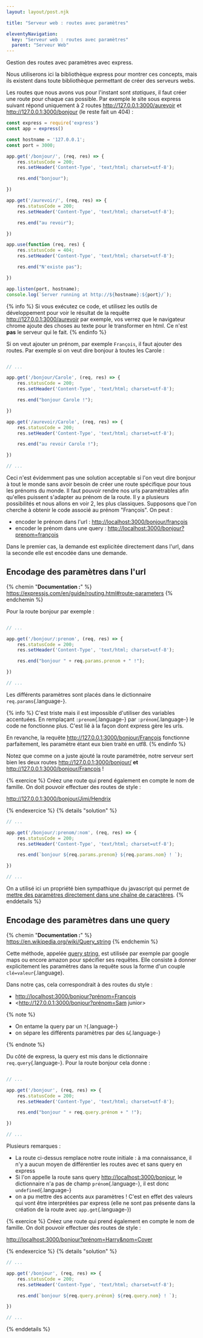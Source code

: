 ```yaml
---
layout: layout/post.njk

title: "Serveur web : routes avec paramètres"

eleventyNavigation:
  key: "Serveur web : routes avec paramètres"
  parent: "Serveur Web"
---
```


<!-- début résumé -->

Gestion des routes avec paramètres avec express.

<!-- fin résumé -->

Nous utiliserons ici la bibliothèque express pour montrer ces concepts, mais ils existent dans toute bibliothèque permettant de créer des serveurs webs.

Les routes que nous avons vus pour l'instant sont *statiques*, il faut créer une route pour chaque cas possible. Par exemple le site sous express suivant répond uniquement à 2 routes <http://127.0.0.1:3000/aurevoir> et <http://127.0.0.1:3000/bonjour> (le reste fait un 404) :

```javascript
const express = require('express')
const app = express()

const hostname = '127.0.0.1';
const port = 3000;

app.get('/bonjour/', (req, res) => {
    res.statusCode = 200;
    res.setHeader('Content-Type', 'text/html; charset=utf-8');

    res.end("bonjour");

})

app.get('/aurevoir/', (req, res) => {
    res.statusCode = 200;
    res.setHeader('Content-Type', 'text/html; charset=utf-8');

    res.end("au revoir");

})

app.use(function (req, res) {
    res.statusCode = 404;
    res.setHeader('Content-Type', 'text/html; charset=utf-8');

    res.end("N'existe pas");

})

app.listen(port, hostname);
console.log(`Server running at http://${hostname}:${port}/`);
```

{% info %}
Si vous exécutez ce code, et utilisez les outils de développement pour voir le résultat de la requête <http://127.0.0.1:3000/aurevoir> par exemple, vos verrez que le navigateur chrome ajoute des choses au texte pour le transformer en html. Ce n'est **pas** le serveur qui le fait.
{% endinfo %}

Si on veut ajouter un prénom, par exemple `François`, il faut ajouter des routes. Par exemple si on veut dire bonjour à toutes les Carole :

```javascript

// ...

app.get('/bonjour/Carole', (req, res) => {
    res.statusCode = 200;
    res.setHeader('Content-Type', 'text/html; charset=utf-8');

    res.end("bonjour Carole !");

})

app.get('/aurevoir/Carole', (req, res) => {
    res.statusCode = 200;
    res.setHeader('Content-Type', 'text/html; charset=utf-8');

    res.end("au revoir Carole !");

})

// ...
```

Ceci n'est évidemment pas une solution acceptable si l'on veut dire bonjour à tout le monde sans avoir besoin de créer une route spécifique pour tous les prénoms du monde. Il faut pouvoir rendre nos urls paramétrables afin qu'elles puissent s'adapter au prénom de la route. Il y a plusieurs possibilités et nous allons en voir 2, les plus classiques. Supposons que l'on cherche à obtenir le code associé au prénom "François". On peut :

* encoder le prénom dans l'url : <http://localhost:3000/bonjour/françois>
* encoder le prénom dans une query : <http://localhost:3000/bonjour?prenom=françois>

Dans le premier cas, la demande est explicitée directement dans l'url, dans la seconde elle est encodée dans une demande.

## Encodage des paramètres dans l'url

{% chemin "**Documentation :**" %}
<https://expressjs.com/en/guide/routing.html#route-parameters>
{% endchemin %}

Pour la route bonjour par exemple :

```javascript

// ...

app.get('/bonjour/:prenom', (req, res) => {
    res.statusCode = 200;
    res.setHeader('Content-Type', 'text/html; charset=utf-8');

    res.end("bonjour " + req.params.prenom + " !");

})

// ...
```

Les différents paramètres sont placés dans le dictionnaire `req.params`{.language-}.

{% info %}
C'est triste mais il est impossible d'utiliser des variables accentuées. En remplaçant `:prenom`{.language-} par `:prénom`{.language-} le code ne fonctionne plus. C'est lié à la façon dont express gère les urls.

En revanche, la requête <http://127.0.0.1:3000/bonjour/François> fonctionne parfaitement, les paramètre étant eux bien traité en utf8.
{% endinfo %}

Notez que comme on a juste ajouté la route paramétrée, notre serveur sert bien les  deux routes <http://127.0.0.1:3000/bonjour/> **et** <http://127.0.0.1:3000/bonjour/François> !

{% exercice %}
Créez une route qui prend également en compte le nom de famille. On doit pouvoir effectuer des routes de style :

<http://127.0.0.1:3000/bonjour/Jimi/Hendrix>

{% endexercice %}
{% details "solution" %}

```javascript
// ...

app.get('/bonjour/:prenom/:nom', (req, res) => {
    res.statusCode = 200;
    res.setHeader('Content-Type', 'text/html; charset=utf-8');

    res.end(`bonjour ${req.params.prenom} ${req.params.nom} ! `);

})

// ...
```

On a utilisé ici un propriété bien sympathique du javascript qui permet de [mettre des paramètres directement dans une chaîne de caractères](https://developer.mozilla.org/en-US/docs/Learn/JavaScript/First_steps/Strings#concatenating_strings).
{% enddetails %}

## <span id="query"></span> Encodage des paramètres dans une query

{% chemin "**Documentation :**" %}
<https://en.wikipedia.org/wiki/Query_string>
{% endchemin %}

Cette méthode, appelée [query string](https://en.wikipedia.org/wiki/Query_string), est utilisée par exemple par google maps ou encore amazon pour spécifier ses requêtes. Elle consiste à donner explicitement les paramètres dans la requête sous la forme d'un couple `clé=valeur`{.language}.

Dans notre ças, cela correspondrait à des routes du style :

* <http://localhost:3000/bonjour?prénom=François>
* <http://127.0.0.1:3000/bonjour?prénom=Sam junior>

{% note %}

* On entame la query par un `?`{.language-}
* on sépare les différents paramètres par des `&`{.language-}

{% endnote %}

Du côté de express, la query est mis dans le dictionnaire `req.query`{.language-}. Pour la route bonjour cela donne :

```javascript

// ...

app.get('/bonjour', (req, res) => {
    res.statusCode = 200;
    res.setHeader('Content-Type', 'text/html; charset=utf-8');

    res.end("bonjour " + req.query.prénom + " !");

})

// ...
```

Plusieurs remarques :

* La route ci-dessus remplace notre route initiale : à ma connaissance, il n'y a aucun moyen de différentier les routes avec et sans query en express
* Si l'on appelle la route sans query <http://localhost:3000/bonjour>, le dictionnaire n'a pas de champ `prénom`{.language-}, il est donc `undefined`{.language-}
* on a pu mettre des accents aux paramètres ! C'est en effet des valeurs qui vont être interprétées par express (elle ne sont pas présente dans la création de la route avec `app.get`{.language-})

{% exercice %}
Créez une route qui prend également en compte le nom de famille. On doit pouvoir effectuer des routes de style :

<http://localhost:3000/bonjour?prénom=Harry&nom=Cover>

{% endexercice %}
{% details "solution" %}

```javascript
// ...

app.get('/bonjour', (req, res) => {
    res.statusCode = 200;
    res.setHeader('Content-Type', 'text/html; charset=utf-8');

    res.end(`bonjour ${req.query.prénom} ${req.query.nom} ! `);

})

// ...
```

{% enddetails %}
